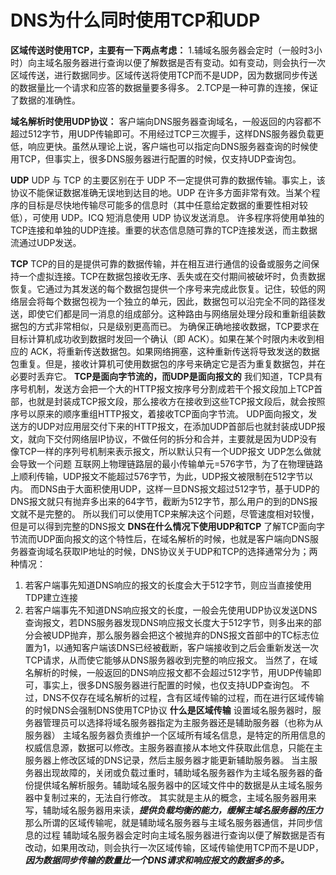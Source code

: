 # DNS为什么同时使用TCP和UDP
**区域传送时使用TCP，主要有一下两点考虑：**
1.辅域名服务器会定时（一般时3小时）向主域名服务器进行查询以便了解数据是否有变动。如有变动，则会执行一次区域传送，进行数据同步。区域传送将使用TCP而不是UDP，因为数据同步传送的数据量比一个请求和应答的数据量要多得多。
2.TCP是一种可靠的连接，保证了数据的准确性。

**域名解析时使用UDP协议：**
客户端向DNS服务器查询域名，一般返回的内容都不超过512字节，用UDP传输即可。不用经过TCP三次握手，这样DNS服务器负载更低，响应更快。虽然从理论上说，客户端也可以指定向DNS服务器查询的时候使用TCP，但事实上，很多DNS服务器进行配置的时候，仅支持UDP查询包。

**UDP**
UDP 与 TCP 的主要区别在于 UDP 不一定提供可靠的数据传输。事实上，该协议不能保证数据准确无误地到达目的地。UDP 在许多方面非常有效。当某个程序的目标是尽快地传输尽可能多的信息时（其中任意给定数据的重要性相对较低），可使用 UDP。ICQ 短消息使用 UDP 协议发送消息。
许多程序将使用单独的TCP连接和单独的UDP连接。重要的状态信息随可靠的TCP连接发送，而主数据流通过UDP发送。

**TCP**
TCP的目的是提供可靠的数据传输，并在相互进行通信的设备或服务之间保持一个虚拟连接。TCP在数据包接收无序、丢失或在交付期间被破坏时，负责数据恢复。它通过为其发送的每个数据包提供一个序号来完成此恢复。记住，较低的网络层会将每个数据包视为一个独立的单元，因此，数据包可以沿完全不同的路径发送，即使它们都是同一消息的组成部分。这种路由与网络层处理分段和重新组装数据包的方式非常相似，只是级别更高而已。
为确保正确地接收数据，TCP要求在目标计算机成功收到数据时发回一个确认（即 ACK）。如果在某个时限内未收到相应的 ACK，将重新传送数据包。如果网络拥塞，这种重新传送将导致发送的数据包重复。但是，接收计算机可使用数据包的序号来确定它是否为重复数据包，并在必要时丢弃它。
**TCP是面向字节流的，而UDP是面向报文的**
我们知道，TCP具有序号机制，发送方会把一个大的HTTP报文按序号分割成若干个报文段加上TCP首部，也就是封装成TCP报文段，那么接收方在接收到这些TCP报文段后，就会按照序号以原来的顺序重组HTTP报文，着接收TCP面向字节流。
UDP面向报文，发送方的UDP对应用层交付下来的HTTP报文，在添加UDP首部后也就封装成UDP报文，就向下交付网络层IP协议，不做任何的拆分和合并，主要就是因为UDP没有像TCP一样的序列号机制来表示报文，所以默认只有一个UDP报文
UDP怎么做就会导致一个问题
互联网上物理链路层的最小传输单元=576字节，为了在物理链路上顺利传输，UDP报文不能超过576字节，为此，UDP报文被限制在512字节以内。
而DNS由于大面积使用UDP，这样一旦DNS报文超过512字节，基于UDP的DNS报文就只有抛弃多出来的64字节，截断为512字节，那么用户的到的DNS报文就不是完整的。
所以我们可以使用TCP来解决这个问题，尽管速度相对较慢，但是可以得到完整的DNS报文
**DNS在什么情况下使用UDP和TCP**
了解TCP面向字节流而UDP面向报文的这个特性后，在域名解析的时候，也就是客户端向DNS服务器查询域名获取IP地址的时候，DNS协议关于UDP和TCP的选择通常分为；两种情况：
1. 若客户端事先知道DNS响应的报文的长度会大于512字节，则应当直接使用TDP建立连接
2. 若客户端事先不知道DNS响应报文的长度，一般会先使用UDP协议发送DNS查询报文，若DNS服务器发现DNS响应报文长度大于512字节，则多出来的部分会被UDP抛弃，那么服务器会把这个被抛弃的DNS报文首部中的TC标志位置为1，以通知客户端该DNS已经被截断，客户端接收到之后会重新发送一次TCP请求，从而使它能够从DNS服务器收到完整的响应报文。
当然了，在域名解析的时候，一般返回的DNS响应报文都不会超过512字节，用UDP传输即可，事实上，很多DNS服务器进行配置的时候，也仅支持UDP查询包。
不过，DNS不仅存在域名解析的过程，含有区域传输的过程，而在进行区域传输的时候DNS会强制DNS使用TCP协议
**什么是区域传输**
设置域名服务器时，服务器管理员可以选择将域名服务器指定为主服务器还是辅助服务器（也称为从服务器）
主域名服务器负责维护一个区域所有域名信息，是特定的所用信息的权威信息源，数据可以修改。主服务器直接从本地文件获取此信息，只能在主服务器上修改区域的DNS记录，然后主服务器才能更新辅助服务器。
当主服务器出现故障的，关闭或负载过重时，辅助域名服务器作为主域名服务器的备份提供域名解析服务。辅助域名服务器中的区域文件中的数据是从主域名服务器中复制过来的，无法自行修改。
其实就是主从的概念，主域名服务器用来写，辅助域名服务器用来读，***提供负载均衡的能力，缓解主域名服务器的压力***
那么所谓的区域传输呢，就是辅助域名服务器与主域名服务器通信，并同步信息的过程
辅助域名服务器会定时向主域名服务器进行查询以便了解数据是否有改动，如果用改动，则会执行一次区域传输，区域传输使用TCP而不是UDP，***因为数据同步传输的数量比一个DNS请求和响应报文的数据多的多。***
